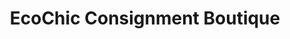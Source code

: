 ---
title: "EcoChic Consignment Boutique"
url: /dewitt/ecochic-consignment-boutique/
shop: clothes
---